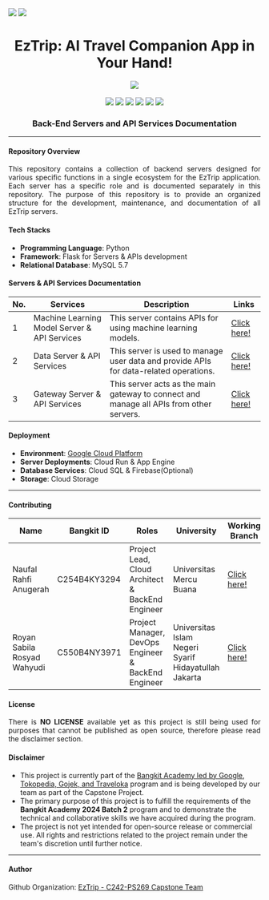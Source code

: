 <div align=justify>
  <img src="https://img.shields.io/badge/EzTrip-3DDC84?style=for-the-badge"/>
  <img src="https://img.shields.io/badge/markdown-%23000000.svg?style=for-the-badge&logo=markdown&logoColor=white"/>
</div>

<div align=center>
  <h1>EzTrip: AI Travel Companion App in Your Hand!</h1>
  <img src="https://github.com/user-attachments/assets/e5b0cbc4-ed88-47a1-8dc7-b686dc65533b"/>
</div>
<br>
<div align=center>
    <img src="https://img.shields.io/badge/Python-3670A0?&logo=python&logoColor=ffdd54"/>
    <img src="https://img.shields.io/badge/Flask-%23000.svg?&logo=flask&logoColor=white"/>
    <img src="https://img.shields.io/badge/Docker-%230db7ed.svg?&logo=docker&logoColor=white"/>
    <img src="https://img.shields.io/badge/Google_Cloud-%234285F4.svg?&logo=google-cloud&logoColor=white"/>
    <img src="https://img.shields.io/badge/FastAPI-005571?&logo=fastapi"/>
    <img src="https://img.shields.io/badge/MySQL-4479A1.svg?&logo=mysql&logoColor=white"/>
    <h3>Back-End Servers and API Services Documentation</h3>
</div>

---

#### Repository Overview

<p align=justify>
This repository contains a collection of backend servers designed for various specific functions in a single ecosystem for the EzTrip application. 
Each server has a specific role and is documented separately in this repository. The purpose of this repository is to provide an organized 
structure for the development, maintenance, and documentation of all EzTrip servers.
</p>

#### Tech Stacks

- **Programming Language**: Python
- **Framework**: Flask for Servers & APIs development
- **Relational Database**: MySQL 5.7

#### Servers & API Services Documentation

<center>

|No. | Services | Description | Links |
|---|---|---|---|
| 1 | Machine Learning Model Server & API Services | This server contains APIs for using machine learning models. | [Click here!](https://github.com/C242-PS269/eztrip-cloud/tree/main/server-model) |
| 2 | Data Server & API Services | This server is used to manage user data and provide APIs for data-related operations. | [Click here!](https://github.com/C242-PS269/eztrip-cloud/tree/main/server-data) |
| 3 | Gateway Server & API Services | This server acts as the main gateway to connect and manage all APIs from other servers. | [Click here!](https://github.com/C242-PS269/eztrip-cloud/tree/main/server-gateway) |

</center>

#### Deployment

- **Environment**: [Google Cloud Platform](https://cloud.google.com)
- **Server Deployments**: Cloud Run & App Engine
- **Database Services**: Cloud SQL & Firebase(Optional)
- **Storage**: Cloud Storage

---

#### Contributing

<div align=center>

| Name  | Bangkit ID | Roles | University | Working Branch |
|---|---|---|---|---|
| Naufal Rahfi Anugerah | C254B4KY3294 | Project Lead, Cloud Architect & BackEnd Engineer | Universitas Mercu Buana | [Click here!](https://github.com/C242-PS269/eztrip-cloud/tree/cloud-branch-1) |
| Royan Sabila Rosyad Wahyudi | C550B4NY3971 | Project Manager, DevOps Engineer & BackEnd Engineer | Universitas Islam Negeri Syarif Hidayatullah Jakarta | [Click here!](https://github.com/C242-PS269/eztrip-cloud/tree/cloud-branch-2) | 

</div>

#### License

<p align=justify>
There is <b>NO LICENSE</b> available yet as this project is still being used for purposes that cannot be published as open source, therefore please read the disclaimer section.
</p>

#### Disclaimer

- This project is currently part of the <a href="https://www.dicoding.com/programs/bangkit">Bangkit Academy led by Google, Tokopedia, Gojek, and Traveloka</a> program and is being developed by our team as part of the Capstone Project.
- The primary purpose of this project is to fulfill the requirements of the <b>Bangkit Academy 2024 Batch 2</b> program and to demonstrate the technical and collaborative skills we have acquired during the program.
- The project is not yet intended for open-source release or commercial use. All rights and restrictions related to the project remain under the team's discretion until further notice.

---

#### Author

Github Organization: [EzTrip - C242-PS269 Capstone Team](https://github.com/C242-PS269)
